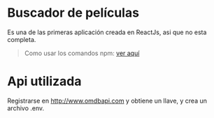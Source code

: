 # Buscador de películas

Es una de las primeras aplicación creada en ReactJs, asi que no esta completa.

> Como usar los comandos npm: [ver aquí](USAGE.md)

# Api utilizada

Registrarse en http://www.omdbapi.com y obtiene un llave, y crea un archivo .env.

